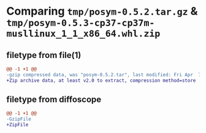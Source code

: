 # Comparing `tmp/posym-0.5.2.tar.gz` & `tmp/posym-0.5.3-cp37-cp37m-musllinux_1_1_x86_64.whl.zip`

## filetype from file(1)

```diff
@@ -1 +1 @@
-gzip compressed data, was "posym-0.5.2.tar", last modified: Fri Apr  7 17:00:40 2023, max compression
+Zip archive data, at least v2.0 to extract, compression method=store
```

## filetype from diffoscope

```diff
@@ -1 +1 @@
-GzipFile
+ZipFile
```

